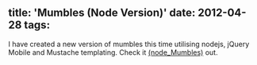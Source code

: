 title: 'Mumbles (Node Version)'
date: 2012-04-28
tags:
---
I have created a new version of mumbles this time utilising nodejs, jQuery Mobile and Mustache templating. Check it [(node_Mumbles)](https://github.com/iamkevla/node_mumbles) out.